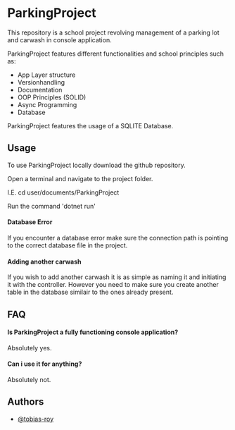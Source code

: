 # 
# ParkingProject

This repository is a school project revolving management of a parking lot and carwash in console application.  

ParkingProject features different functionalities and school principles such as:  
 - App Layer structure
 - Versionhandling
 - Documentation
 - OOP Principles (SOLID)
 - Async Programming
 - Database

 ParkingProject features the usage of a SQLITE Database.   

## Usage

To use ParkingProject locally download the github repository.

Open a terminal and navigate to the project folder.

I.E. cd user/documents/ParkingProject

Run the command  'dotnet run'

#### Database Error
If you encounter a database error make sure the connection path is pointing to the correct database file in the project.

#### Adding another carwash
If you wish to add another carwash it is as simple as naming it and initiating it with the controller.
However you need to make sure you create another table in the database similair to the ones already present.


## FAQ

#### Is ParkingProject a fully functioning console application?

Absolutely yes.

#### Can i use it for anything?

Absolutely not.


## Authors

- [@tobias-roy](https://github.com/tobias-roy)
